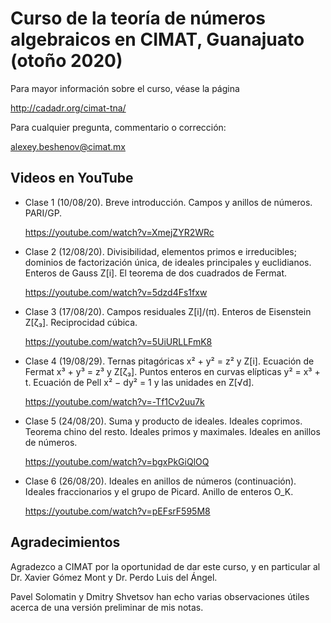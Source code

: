 # Curso de la teoría de números algebraicos en CIMAT, Guanajuato (otoño 2020)

Para mayor información sobre el curso, véase la página

http://cadadr.org/cimat-tna/


Para cualquier pregunta, commentario o corrección:

alexey.beshenov@cimat.mx


## Videos en YouTube

* Clase 1 (10/08/20). Breve introducción. Campos y anillos de números. PARI/GP.

  https://youtube.com/watch?v=XmejZYR2WRc

* Clase 2 (12/08/20). Divisibilidad, elementos primos e irreducibles;
  dominios de factorización única, de ideales principales y euclidianos.
  Enteros de Gauss Z[i]. El teorema de dos cuadrados de Fermat.

  https://youtube.com/watch?v=5dzd4Fs1fxw

* Clase 3 (17/08/20). Campos residuales Z[i]/(π). Enteros de Eisenstein Z[ζ₃].
  Reciprocidad cúbica.

  https://youtube.com/watch?v=5UiURLLFmK8

* Clase 4 (19/08/29). Ternas pitagóricas x² + y² = z² y Z[i]. Ecuación de Fermat
  x³ + y³ = z³ y Z[ζ₃]. Puntos enteros en curvas elípticas y² = x³ + t.
  Ecuación de Pell x² − dy² = 1 y las unidades en Z[√d].

  https://youtube.com/watch?v=-Tf1Cv2uu7k

* Clase 5 (24/08/20). Suma y producto de ideales. Ideales coprimos. Teorema
  chino del resto. Ideales primos y maximales. Ideales en anillos de números.

  https://youtube.com/watch?v=bgxPkGiQlOQ

* Clase 6 (26/08/20). Ideales en anillos de números (continuación).
  Ideales fraccionarios y el grupo de Picard. Anillo de enteros O_K.

  https://youtube.com/watch?v=pEFsrF595M8


## Agradecimientos

Agradezco a CIMAT por la oportunidad de dar este curso, y en particular
al Dr. Xavier Gómez Mont y Dr. Perdo Luis del Ángel.

Pavel Solomatin y Dmitry Shvetsov han echo varias observaciones útiles acerca de
una versión preliminar de mis notas.
